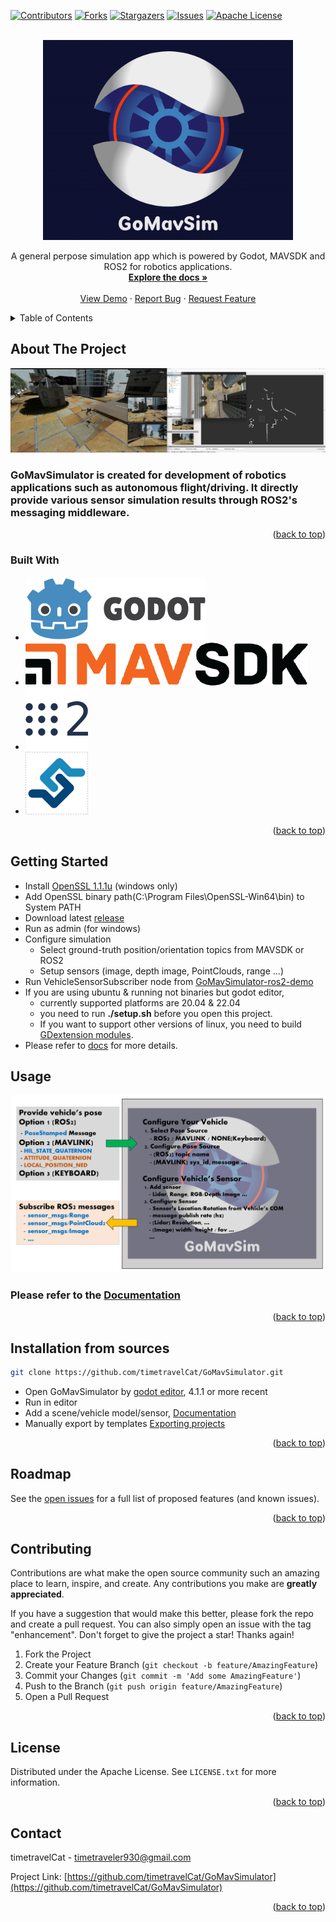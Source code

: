 
<a name="readme-top"></a>

<!-- PROJECT SHIELDS -->
[![Contributors][contributors-shield]][contributors-url]
[![Forks][forks-shield]][forks-url]
[![Stargazers][stars-shield]][stars-url]
[![Issues][issues-shield]][issues-url]
[![Apache License][license-shield]][license-url]

<!-- PROJECT LOGO -->
<br />
<div align="center">
  <a href="https://github.com/timetravelCat/GoMavSimulator">
    <img src="assets/icon/GoMavSimulator.png" alt="Logo" width="400" height="320">
  </a>

  <p align="center">
    A general perpose simulation app which is powered by Godot, MAVSDK and ROS2 for robotics applications.
    <br />
    <a href="https://github.com/timetravelCat/GoMavSimulator/tree/main/docs"><strong>Explore the docs »</strong></a>
    <br />
    <br />
    <a href="https://drive.google.com/file/d/1glVoOS9Agmiz97uZ9ULsO2GhZks26fbg/preview">View Demo</a>
    ·
    <a href="https://github.com/timetravelCat/GoMavSimulator/issues">Report Bug</a>
    ·
    <a href="https://github.com/timetravelCat/GoMavSimulator/issues">Request Feature</a>
  </p>
</div>

<!-- TABLE OF CONTENTS -->
<details>
  <summary>Table of Contents</summary>
  <ol>
    <li>
      <a href="#about-the-project">About The Project</a>
      <ul>
        <li><a href="#built-with">Built With</a></li>
      </ul>
    </li>
    <li>
      <a href="#getting-started">Getting Started</a>
    </li>
    <li><a href="#usage">Usage</a></li>
    <li><a href="#installation-from-sources">Installation from sources</a></li>
    <li><a href="#roadmap">Roadmap</a></li>
    <li><a href="#contributing">Contributing</a></li>
    <li><a href="#license">License</a></li>
    <li><a href="#contact">Contact</a></li>
  </ol>
</details>

<!-- ABOUT THE PROJECT -->
## About The Project

![Product Name Screen Shot][product-screenshot]

### GoMavSimulator is created for development of robotics applications such as autonomous flight/driving. It directly provide various sensor simulation results through ROS2's messaging middleware.

<p align="right">(<a href="#readme-top">back to top</a>)</p>



### Built With

* [![Godot][Godot.com]][Godot-url]
* [![MAVSDK][MAVSDK.com]][MAVSDK-url]
* [![ROS2][ros2.com]][ros2-url]
* [![fastDDS][fastdds.com]][fastdds-url]

<p align="right">(<a href="#readme-top">back to top</a>)</p>

<!-- GETTING STARTED -->
## Getting Started
- Install [OpenSSL 1.1.1u](https://slproweb.com/products/Win32OpenSSL.html) (windows only)
- Add OpenSSL binary path(C:\Program Files\OpenSSL-Win64\bin\) to System PATH
- Download latest [release](https://github.com/timetravelCat/GoMavSimulator/releases/)
- Run as admin (for windows)
- Configure simulation
  - Select ground-truth position/orientation topics from MAVSDK or ROS2
  - Setup sensors (image, depth image, PointClouds, range ...)
- Run VehicleSensorSubscriber node from [GoMavSimulator-ros2-demo](https://github.com/timetravelCat/GoMavSimulator-ros2-demo)
- If you are using ubuntu & running not binaries but godot editor, 
    - currently supported platforms are 20.04 & 22.04
    - you need to run **./setup.sh** before you open this project.
    - If you want to support other versions of linux, you need to build [GDextension modules](docs/GDExtension.md).
- Please refer to [docs](docs/README.md) for more details.

<!-- USAGE EXAMPLES -->
## Usage

![Usage Scenario][usage-screenshot]
### Please refer to the [Documentation](docs/README.md)

<p align="right">(<a href="#readme-top">back to top</a>)</p>


## Installation from sources

```bash
git clone https://github.com/timetravelCat/GoMavSimulator.git
```
- Open GoMavSimulator by [godot editor](https://godotengine.org/), 4.1.1 or more recent
- Run in editor 
- Add a scene/vehicle model/sensor, [Documentation](https://github.com/timetravelCat/GoMavSimulator/blob/main/docs/Development.md)
- Manually export by templates [Exporting projects](https://docs.godotengine.org/en/stable/tutorials/export/exporting_projects.html)

<p align="right">(<a href="#readme-top">back to top</a>)</p>

<!-- ROADMAP -->
## Roadmap
See the [open issues](https://github.com/timetravelCat/GoMavSimulator/issues) for a full list of proposed features (and known issues).

<p align="right">(<a href="#readme-top">back to top</a>)</p>



<!-- CONTRIBUTING -->
## Contributing

Contributions are what make the open source community such an amazing place to learn, inspire, and create. Any contributions you make are **greatly appreciated**.

If you have a suggestion that would make this better, please fork the repo and create a pull request. You can also simply open an issue with the tag "enhancement".
Don't forget to give the project a star! Thanks again!

1. Fork the Project
2. Create your Feature Branch (`git checkout -b feature/AmazingFeature`)
3. Commit your Changes (`git commit -m 'Add some AmazingFeature'`)
4. Push to the Branch (`git push origin feature/AmazingFeature`)
5. Open a Pull Request

<p align="right">(<a href="#readme-top">back to top</a>)</p>



<!-- LICENSE -->
## License

Distributed under the Apache License. See `LICENSE.txt` for more information.

<p align="right">(<a href="#readme-top">back to top</a>)</p>



<!-- CONTACT -->
## Contact

timetravelCat - timetraveler930@gmail.com

Project Link: [https://github.com/timetravelCat/GoMavSimulator](https://github.com/timetravelCat/GoMavSimulator)

<p align="right">(<a href="#readme-top">back to top</a>)</p>


<!-- MARKDOWN LINKS & IMAGES -->
<!-- https://www.markdownguide.org/basic-syntax/#reference-style-links -->
[contributors-shield]: https://img.shields.io/github/contributors/timetravelCat/GoMavSimulator.svg?style=for-the-badge
[contributors-url]: https://github.com/timetravelCat/GoMavSimulator/graphs/contributors
[forks-shield]: https://img.shields.io/github/forks/timetravelCat/GoMavSimulator.svg?style=for-the-badge
[forks-url]: https://github.com/timetravelCat/GoMavSimulator/network/members
[stars-shield]: https://img.shields.io/github/stars/timetravelCat/GoMavSimulator.svg?style=for-the-badge
[stars-url]: https://github.com/timetravelCat/GoMavSimulator/stargazers
[issues-shield]: https://img.shields.io/github/issues/timetravelCat/GoMavSimulator.svg?style=for-the-badge
[issues-url]: https://github.com/timetravelCat/GoMavSimulator/issues
[license-shield]: https://img.shields.io/github/license/timetravelCat/GoMavSimulator.svg?style=for-the-badge
[license-url]: https://github.com/timetravelCat/GoMavSimulator/blob/main/LICENSE.txt
[product-screenshot]: docs/screenshots/GoMavSimulatorUsage.png
[usage-screenshot]: docs/screenshots/SimpleUsage.png

[Godot.com]: extra/logo_godot.png
[Godot-url]: https://godotengine.org
[MAVSDK.com]: extra/logo_mavsdk.png
[MAVSDK-url]: https://mavsdk.mavlink.io/main/en
[ros2.com]: extra/logo_ros2.png
[ros2-url]: https://docs.ros.org
[fastdds.com]: extra/logo_fastdds.png
[fastdds-url]: https://www.eprosima.com
